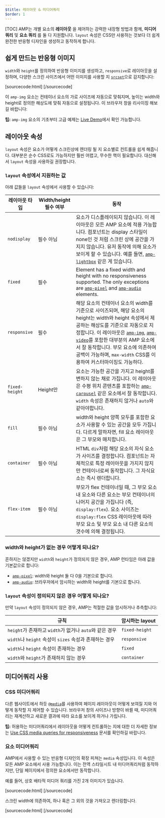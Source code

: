 ```yaml
---
$title: 레이아웃 & 미디어쿼리
$order: 1
---
```

[TOC]
AMP는 개별 요소의 **레이아웃** 을 제어하는 강력한 내장형 방법과 함께, **미디어 쿼리** 및 **요소 쿼리** 를 둘 다 지원합니다.
`layout` 속성은 CSS만 사용하는 것보다 더 쉽게 완전한 반응형 디자인을 생성하고 동작하게 합니다.

## 쉽게 만드는 반응형 이미지

`width`와 `height`를 정의하여 반응형 이미지를 생성하고, `responsive`로 레이아웃을 설정하며,
다양한 스크린 사이즈에서 어떤 이미지를 사용할 지 [`srcset`](/docs/guides/responsive/art_direction.html)으로 감지합니다:

[sourcecode:html]
<amp-img
    src="/img/narrow.jpg"
    srcset="/img/wide.jpg 640w,
           /img/narrow.jpg 320w"
    width="1698"
    height="2911"
    layout="responsive"
    alt="an image">
</amp-img>
[/sourcecode]

이 `amp-img` 요소는 컨테이너 요소의 가로 사이즈에 자동으로 맞춰지며,
높이는 width와 height로 정의한 해상도에 맞춰 자동으로 설정됩니다.
이 브라우저 창을 리사이징 해보길 바랍니다:

<amp-img src="/static/img/background.jpg" width="1920" height="1080" layout="responsive"></amp-img>

<aside class="success">
  <strong>팁:</strong>
  <span><code>amp-img</code> 요소의 기초부터 고급 예제는 <a href="https://ampbyexample.com/components/amp-img/">Live Demo</a>에서 확인 가능합니다.
  </span>
</aside>

## 레이아웃 속성
`layout` 속성은 요소가 어떻게 스크린상에 렌더링 될 지 요소별로 컨트롤을 쉽게 해줍니다.
대부분은 순수 CSS로도 가능하지만 훨씬 어렵고, 무수한 핵이 필요합니다.
대신해서 `layout` 속성을 사용하길 권장합니다.

### `layout` 속성에서 지원하는 값

아래 값들을 `layout` 속성에서 사용할 수 있습니다:

<table>
  <thead>
    <tr>
      <th data-th="Layout type" class="col-twenty">레이아웃 타입</th>
      <th data-th="Width/height required" class="col-twenty">Width/height 필수 여부</th>
      <th data-th="Behavior">동작</th>
    </tr>
  </thead>
  <tbody>
    <tr>
      <td data-th="Layout type" class="col-twenty"><code>nodisplay</code></td>
      <td data-th="Description" class="col-twenty">필수 아님</td>
      <td data-th="Behavior">요소가 디스플레이되지 않습니다. 이 레이아웃은 모든 AMP 요소에 적용 가능합니다. 컴포넌트는 display 스타일이 none인 것 처럼 스크린 상에 공간을 가지지 않습니다. 유저 동작에 의해 요소가 보이게 할 수 있습니다. 예를 들면, <a href="/docs/reference/extended/amp-lightbox.html"><code>amp-lightbox</code></a> 같은 게 있습니다.</td>
    </tr>
    <tr>
      <td data-th="Layout type" class="col-twenty"><code>fixed</code></td>
      <td data-th="Description" class="col-twenty">필수</td>
      <td data-th="Behavior">Element has a fixed width and height with no responsiveness supported. The only exceptions are <a href="/docs/reference/amp-pixel.html"><code>amp-pixel</code></a> and <a href="/docs/reference/extended/amp-audio.html"><code>amp-audio</code></a> elements.</td>
    </tr>
    <tr>
      <td data-th="Layout type" class="col-twenty"><code>responsive</code></td>
      <td data-th="Description" class="col-twenty">필수</td>
      <td data-th="Behavior">
      해당 요소의 컨테이너 요소의 width를 기준으로 사이즈되며,
      해당 요소의 height는 width와 height 속성에서 제공하는 해상도를 기준으로 자동으로 지정합니다.
      이 레이아웃은 <a href="/docs/reference/amp-img.html"><code>amp-img</code></a>, <a href="/docs/reference/amp-video.html"><code>amp-video</code></a>를 포함한 대부분의 AMP 요소에서 잘 동작합니다.
      부모 요소에 의존하여 공백이 가능하며, <code>max-width</code> CSS를 이용하여 커스터마이징도 가능하다.</td>
    </tr>
    <tr>
      <td data-th="Layout type" class="col-twenty"><code>fixed-height</code></td>
      <td data-th="Description" class="col-twenty">Height만</td>
      <td data-th="Behavior">요소는 가능한 공간을 가지고 height를 변하지 않는 채로 가집니다. 이 레이아웃은 수평 위치 콘텐츠를 포함하는 <a href="/docs/reference/extended/amp-carousel.html"><code>amp-carousel</code></a> 같은 요소에서 잘 동작합니다. <code>width</code> 속성은 존재하지 않거나 <code>auto</code>와 같아야합니다.</td>
    </tr>
    <tr>
      <td data-th="Layout type" class="col-twenty"><code>fill</code></td>
      <td data-th="Description" class="col-twenty">필수 아님</td>
      <td data-th="Behavior">width와 height 양쪽 모두를 포함한 요소가 사용할 수 있는 공간을 모두 가집니다. 다르게 말하자면, fill 요소 레이아웃은 그 부모와 매치합니다.</td>
    </tr>
    <tr>
      <td data-th="Layout type" class="col-twenty"><code>container</code></td>
      <td data-th="Description" class="col-twenty">필수 아님</td>
      <td data-th="Behavior">HTML <code>div</code>처럼 해당 요소의 자식 요소가 사이즈를 결정합니다. 컴포넌트는 자체적으로 특정 레이아웃을 가지지 않지만 컨테이너로써 동작합니다. 그 자식요소는 즉시 렌더합니다.</td>
    </tr>
    <tr>
      <td data-th="Layout type" class="col-twenty"><code>flex-item</code></td>
      <td data-th="Description" class="col-twenty">필수 아님</td>
      <td data-th="Behavior">부모가 flex 컨테이너일 때, 그 부모 요소 내 요소와 다른 요소는 부모 컨테이너의 나머지 공간을 가집니다 (즉, <code>display:flex</code>). 요소 사이즈는 <code>display:flex</code> CSS 레이아웃에 따라 부모 요소 및  부모 요소 내 다른 요소의 갯수에 의해 결정됩니다.</td>
    </tr>
  </tbody>
</table>

### width와 height가 없는 경우 어떻게 되나요?

흔하지는 않겠지만 `width`와 `height`가 정의되지 않은 경우,
AMP 런타임은 아래 값을 기본값으로 합니다:

* [`amp-pixel`](/docs/reference/amp-pixel.html): width와 height 둘 다 0을 기본으로 합니다.
* [`amp-audio`](/docs/reference/extended/amp-audio.html): 브라우저에서 암시하는 width와 height를 기본으로 합니다.

### <code>layout</code> 속성이 정의되지 않은 경우 어떻게 되나요?

만약 <code>layout</code> 속성이 정의되지 않은 경우,
AMP는 적절한 값을 암시하거나 추측합니다:

<table>
  <thead>
    <tr>
      <th data-th="Rule">규칙</th>
      <th data-th="Inferred layout" class="col-thirty">암시하는 layout</th>
    </tr>
  </thead>
  <tbody>
    <tr>
      <td data-th="Rule"><code>height</code>가 존재하고 <code>width</code>가 없거나 <code>auto</code>와 같은 경우</td>
      <td data-th="Inferred layout"><code>fixed-height</code></td>
    </tr>
    <tr>
      <td data-th="Rule">
      <code>width</code>나 <code>height</code> 속성이 <code>sizes</code> 속성과 존재하는 경우</td>
      <td data-th="Inferred layout"><code>responsive</code></td>
    </tr>
    <tr>
      <td data-th="Rule"><code>width</code>나 <code>height</code> 속성이 존재하는 경우</td>
      <td data-th="Inferred layout"><code>fixed</code></td>
    </tr>
    <tr>
      <td data-th="Rule"><code>width</code>와 <code>height</code>가 존재하지 않는 경우</td>
      <td data-th="Inferred layout"><code>container</code></td>
    </tr>
  </tbody>
</table>

## 미디어쿼리 사용

### CSS 미디어쿼리

다른 웹사이트에서 하듯 [`@media`](https://developer.mozilla.org/en-US/docs/Web/CSS/@media)를 사용하여
페이지 레이아웃이 어떻게 보여질 지와 어떻게 동작할 지 제어할 수 있습니다.
브라우저 창의 사이즈나 방향이 바뀔 때,
미디어쿼리는 재계산하고 새로운 결과에 따라 요소를 보이게 하거나 가립니다.

<aside class="success">
  <strong>팁:</strong>
  <span>허용하는 미디어쿼리에서 레이아웃을 어떻게 컨트롤하는 지에 대한 더 자세한 정보는 <a href="https://developers.google.com/web/fundamentals/design-and-ui/responsive/fundamentals/use-media-queries?hl=en">Use CSS media queries for responsiveness</a> 문서를 확인하길 바랍니다.
  </span>
</aside>

### 요소 미디어쿼리

AMP에서 사용할 수 있는 반응형 디자인의 확장 피쳐는 `media` 속성입니다.
이 속성은 모든 AMP 요소에서 사용 가능합니다.
이는 전역 스타일시트 내 미디어쿼리처럼 동작하지만, 단일 페이지에서 정의한 요소에서만 동작합니다.

예를 들어, 상호 배타적 미디어 쿼리를 가진 2개 이미지가 있습니다.

[sourcecode:html]
<amp-img
    media="(min-width: 650px)"
    src="wide.jpg"
    width=466
    height=355
    layout="responsive">
</amp-img>
[/sourcecode]

스크린 width에 의존하여, 하나 혹은 그 외의 것을 가져오고 렌더링합니다.

[sourcecode:html]
<amp-img
    media="(max-width: 649px)"
    src="narrow.jpg"
    width=527
    height=193
    layout="responsive">
</amp-img>
[/sourcecode]
